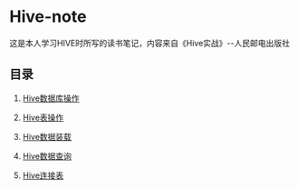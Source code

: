 # Hive-note


这是本人学习HIVE时所写的读书笔记，内容来自《Hive实战》--人民邮电出版社


## 目录

1.  [Hive数据库操作](Hive/hive_sql_database.md) </br>

2.  [Hive表操作](Hive/hive_sql_table.md) </br>

3.  [Hive数据装载](Hive/hive_sql_loaddata.md) </br>

4.  [Hive数据查询](Hive/hive_sql_select.md) </br>

5.  [Hive连接表](Hive/hive_sql_join.md) </br>
